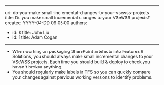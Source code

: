 

---
uri: do-you-make-small-incremental-changes-to-your-vsewss-projects
title: Do you make small incremental changes to your VSeWSS projects?
created: YYYY-04-DD 09:03:00
authors:
  - id: 8
    title: John Liu
  - id: 1
    title: Adam Cogan
---




<span class='intro'> 
  <ul>
    <li>When working on packaging SharePoint artefacts into Features &amp; Solutions, you should always make small incremental changes to your VSeWSS projects. Each time you should build &amp; deploy to check you haven't broken anything. </li>
    <li>You should regularly make labels in TFS so you can quickly compare your changes against previous working versions to identify problems. </li>
</ul>
 </span>




